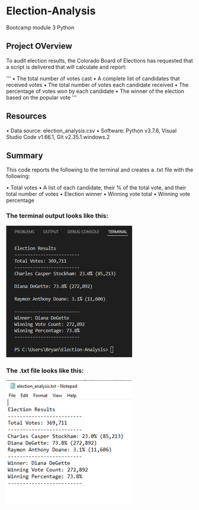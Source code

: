 # Election-Analysis
Bootcamp module 3 Python

## Project OVerview
To audit election results, the Colorado Board of Elections has requested that a script is delivered that will calculate and report:

'''
  • The total number of votes cast
  • A complete list of candidates that received votes
  • The total number of votes each candidate received
  • The percentage of votes won by each candidate
  • The winner of the election based on the popular vote
'''

  ## Resources
  • Data source: election_analysis.csv
  • Software: Python v3.7.6, Visual Studio Code v1.66.1, Git v2.35.1.windows.2

## Summary
This code reports the following to the terminal and creates a .txt file with the following:

  • Total votes
  • A list of each candidate, their % of the total vote, and their total number of votes
  • Election winner
  • Winning vote total 
  • Winning vote percentage
  
  ### The terminal output looks like this:
  ![image](https://github.com/Bryan-Corn/Election-Analysis/blob/main/Resources/election_analysis_output_terminal.png)
  
  ### The .txt file looks like this:
  ![image](https://github.com/Bryan-Corn/Election-Analysis/blob/main/Resources/election_analysis_output_txt.png)
  
  
